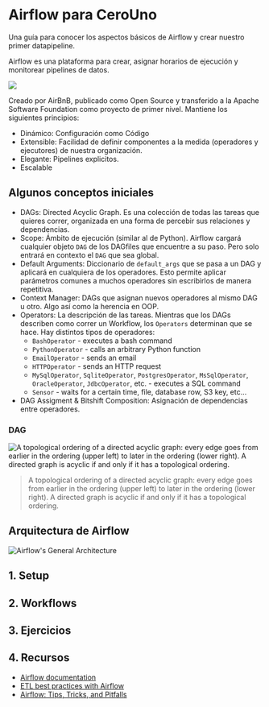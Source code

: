 # Airflow para CeroUno
 Una guía para conocer los aspectos básicos de Airflow y crear nuestro primer datapipeline.

Airflow es una plataforma para crear, asignar horarios de ejecución y monitorear pipelines de datos.

![](https://airflow.apache.org/_images/airflow.gif)

Creado por AirBnB, publicado como Open Source y transferido a la Apache Software Foundation como proyecto de primer nivel. Mantiene los siguientes principios:
- Dinámico: Configuración como Código
- Extensible: Facilidad de definir componentes a la medida (operadores y ejecutores) de nuestra organización.
- Elegante: Pipelines explicitos.
- Escalable

## Algunos conceptos iniciales

- DAGs: Directed Acyclic Graph. Es una colección de todas las tareas que quieres correr, organizada en una forma de percebir sus relaciones y dependencias.
- Scope: Ámbito de ejecución (similar al de Python). Airflow cargará cualquier objeto `DAG` de los DAGfiles que encuentre a su paso. Pero solo entrará en contexto el `DAG` que sea global.
- Default Arguments: Diccionario de `default_args` que se pasa a un DAG y aplicará en cualquiera de los operadores. Esto permite aplicar parámetros comunes a muchos operadores sin escribirlos de manera repetitiva.
- Context Manager: DAGs que asignan nuevos operadores al mismo DAG u otro. Algo así como la herencia en OOP.
- Operators: La descripción de las tareas. Mientras que los DAGs describen como correr un Workflow, los `Operators` determinan que se hace.
Hay distintos tipos de operadores:
  - `BashOperator` - executes a bash command
  - `PythonOperator` - calls an arbitrary Python function
  - `EmailOperator` - sends an email
  - `HTTPOperator` - sends an HTTP request
  - `MySqlOperator`, `SqliteOperator`, `PostgresOperator`, `MsSqlOperator`, `OracleOperator`, `JdbcOperator`, etc. - executes a SQL command
  - `Sensor` - waits for a certain time, file, database row, S3 key, etc…
- DAG Assigment & Bitshift Composition: Asignación de dependencias entre operadores.  

### DAG
![A topological ordering of a directed acyclic graph: every edge goes from earlier in the ordering (upper left) to later in the ordering (lower right). A directed graph is acyclic if and only if it has a topological ordering.](https://upload.wikimedia.org/wikipedia/commons/f/f8/Transitive_Closure.svg)
> A topological ordering of a directed acyclic graph: every edge goes from earlier in the ordering (upper left) to later in the ordering (lower right). A directed graph is acyclic if and only if it has a topological ordering.

## Arquitectura de Airflow
![Airflow's General Architecture](https://cdn-images-1.medium.com/max/1000/1*czjWSmrjiRY1goA0emv7IA.png)

## 1. Setup
## 2. Workflows
## 3. Ejercicios
## 4. Recursos
* [Airflow documentation](https://airflow.apache.org/index.html)
* [ETL best practices with Airflow](https://gtoonstra.github.io/etl-with-airflow/)
* [Airflow: Tips, Tricks, and Pitfalls](https://medium.com/handy-tech/airflow-tips-tricks-and-pitfalls-9ba53fba14eb)
